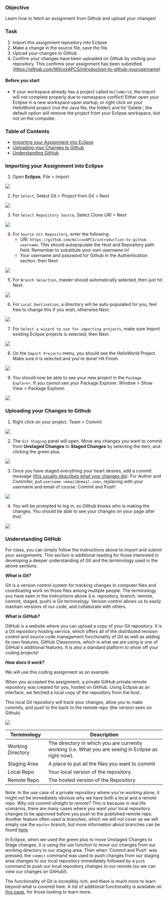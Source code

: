 ### Objective

Learn how to fetch an assignment from Github and upload your changes!

### Task

1. Import this assignment repository into Eclipse
2. Make a change in the source file, save the file
3. Upload your changes to Github
4. Confirm your changes have been uploaded on Github by visiting your repository. 
   This confirms your assignment has been submitted.
   (https://github.com/WilcoxAPCS/introduction-to-github-yourusername)
   
#### Before you start

- If your workspace already has a project called `HelloWorld`, the import will not complete properly due to namespace conflict! Either open your Eclipse in a new workspace upon startup, or right click on your HelloWorld project (not the Java file, the folder) and hit 'Delete'; the default option will remove the project from your Eclipse workspace, but not on the computer.

### Table of Contents

* [Importing your Assignment into Eclipse](https://github.com/WilcoxAPCS/intro-to-git/blob/master/README.md#importing-your-assignment-into-eclipse)
* [Uploading your Changes to Github](https://github.com/WilcoxAPCS/intro-to-git/blob/master/README.md#uploading-your-changes-to-github)
* [Understanding GitHub](https://github.com/WilcoxAPCS/intro-to-git/blob/master/README.md#understanding-github)

### Importing your Assignment into Eclipse


1. Open **Eclipse**, File > Import

![](https://i.imgur.com/GEbQ2yp.png)

2. For `Select`, Select Git > Project from Git > Next

![](https://i.imgur.com/SbN0yI5.png)

3. For `Select Repository Source`, Select Clone URI > Next

![](https://i.imgur.com/MvYmksp.png)

4. For `Source Git Repository`, enter the following:
   - URI: `https://github.com/WilcoxAPCS/introduction-to-github-username`. This should autopopulate the Host and Repository path field. Remember to substitute your own username in!
   - Your username and password for Github in the Authentication section, then Next.

![](https://i.imgur.com/m06kdX7.png)

5. For `Branch Selection`, master should automatically selected, then just hit Next.

![](https://i.imgur.com/MhndBev.png)

6. For `Local Destination`, a directory will be auto-populated for you, feel free to change this if you wish, otherwise Next.

![](https://i.imgur.com/d1sq9rW.png)

7. For `Select a wizard to use for importing projects`, make sure Import existing Eclipse projects is selected, then Next.

![](https://i.imgur.com/IOQDll5.png)

8. On the `Import Projects` menu, you should see the HelloWorld Project. Make sure it is selected and you're done! Hit Finish

![](https://i.imgur.com/FZ2shlD.png)

9. You should now be able to see your new project in the `Package Explorer`. If you cannot see your Package Explorer. Window > Show View > Package Explorer.

![](https://i.imgur.com/XDIWEoK.png)

### Uploading your Changes to Github

1. Right click on your project. Team > Commit

![](https://i.imgur.com/e9yVloi.png)

2. The `Git Staging` panel will open. Move any changes you want to commit from **Unstaged Changes** to **Staged Changes** by selecting the item, and clicking the green plus.

![](https://i.imgur.com/tG42ZEF.png)

3. Once you have staged everything your heart desires, add a commit message ([this usually describes what your changes do](https://chris.beams.io/posts/git-commit/)). For Author and Commiter, put `username <email@email.com>`, replacing with your username and email of course. Commit and Push!

![](https://i.imgur.com/kYYzvwI.png)

4. You will be prompted to log in, so Github knows who is making the changes. You should be able to see your changes on your page after this!

![](https://i.imgur.com/L8j6id4.png)

### Understanding GitHub

For class, you can simply follow the instructions above to import and submit your assignments. This section is additional reading for those interested in developing a deeper understanding of Git and the terminology used in the above sections.

**_What is Git?_**

Git is a version control system for tracking changes in computer files and coordinating work on those files among multiple people. The terminology you have seen in the instructions above (i.e. repository, branch, remote, commit, staged, push) is Git terminology. Version control allows us to easily maintain versions of our code, and collaborate with others.

**_What is GitHub?_**

GitHub is a website where you can upload a copy of your Git repository. It is a Git repository hosting service, which offers all of the distributed revision control and source code management functionality of Git as well as adding its own features. GitHub Classrooms, which is what we are using is one of GitHub's additional features. It is also a standard platform to show off your coding projects!

**_How does it work?_**

We will use this coding assignment as an example.

When you accepted the assignment, a private GitHub private remote repository was created for you, hosted on GitHub. Using Eclipse as an interface, we fetched a local copy of the repository from the host. 

This local Git repository will track your changes, allow you to make commits, and push to the back to the remote repo (the version seen on Github)

![](https://qph.fs.quoracdn.net/main-qimg-3aa29f29ede6a8245b6964f663c60339.webp)

Terminology | Description 
--- | --- 
Working Directory | The directory in which you are currently working (i.e. What you are seeing in Eclipse as right now). 
Staging Area | A place to put all the files you want to commit
Local Repo | Your local version of the repository.
Remote Repo | The hosted version of the Repository

Note: In the use case of a private repository where you're working alone, it might not be immediately obvious why we have both a local and a remote repo. *Why not commit straight to remote?* This is because in real life scenarios, there are many cases where you want your local repository changes to be approved before you push to the published remote repo. Another feature often used is branches, which we will not cover as we will simply use the `master` branch, but more information about branches can be found [here](https://git-scm.com/book/en/v2/Git-Branching-Branches-in-a-Nutshell).

In Eclipse, when we used the green plus to move Unstaged Changes to Stage changes, it is using the `add` function to move our changes from our working directory to our staging area. Then when 'Commit and Push' was pressed, the `commit` command was used to push changes from our staging area changes to our local repository immediately followed by a `push` command to push our local repository changes to our remote (so we can view our changes on GitHub!).  

The functionality of Git is incredibly rich, and there is much more to learn beyond what is covered here. A list of additional functionality is available on [this page](https://git-scm.com/docs), for those looking to learn more.
